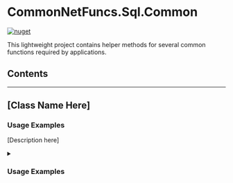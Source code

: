 # CommonNetFuncs.Sql.Common

[![nuget](https://img.shields.io/nuget/dt/CommonNetFuncs.Sql.Common)](https://www.nuget.org/packages/CommonNetFuncs.Sql.Common/)

This lightweight project contains helper methods for several common functions required by applications.

## Contents

<!-- - [Class Name](#) -->

---

## [Class Name Here]

### Usage Examples

[Description here]

<details>
<summary><h3>Usage Examples</h3></summary>

#### [MethodNameHere]

```cs
//Code here
```

</details>
